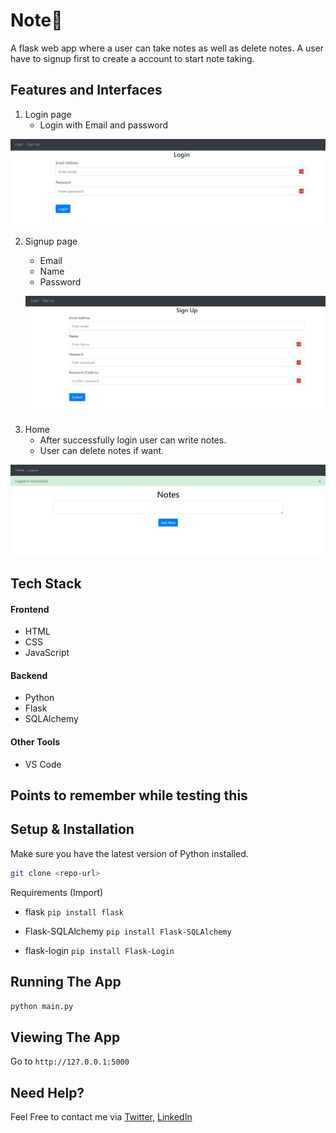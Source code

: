 # Note💫 

A flask web app where a user can take notes as well as delete notes. A user have to signup first to create a account to start note taking.

## Features and Interfaces
1. Login page
   - Login with Email and password

<p align = "center"> 
   <img src="https://github.com/Nowshin1077/Note/blob/main/Login.png" width="700"/>
 </p>
   
2. Signup page
   - Email
   - Name
   - Password
   
   <p align = "center"> 
   <img src="https://github.com/Nowshin1077/Note/blob/main/Sign_up.png" width="700"/>
 </p>
   
   
3. Home
   - After successfully login user can write notes.
   - User can delete notes if want.

<p align = "center"> 
   <img src="https://github.com/Nowshin1077/Note/blob/main/Home.png" width="700"/>
 </p>
 
 
 ## Tech Stack
 #### Frontend
 - HTML
 - CSS
 - JavaScript
 
 #### Backend
 - Python
 - Flask
 - SQLAlchemy
 
 #### Other Tools
 - VS Code

## Points to remember while testing this

## Setup & Installation

Make sure you have the latest version of Python installed.

```bash
git clone <repo-url>
```
Requirements (Import)

- flask
`pip install flask `

- Flask-SQLAlchemy
`pip install Flask-SQLAlchemy `

- flask-login
`pip install Flask-Login `

## Running The App

```bash
python main.py
```

## Viewing The App

Go to `http://127.0.0.1:5000`

## Need Help?
Feel Free to contact me via [Twitter](https://twitter.com/nowshin1077), [LinkedIn](https://www.linkedin.com/in/nowshin1077/)
